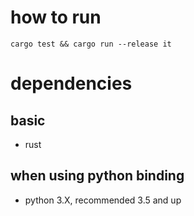 # how to run
`cargo test && cargo run --release it`

# dependencies
## basic
* rust
## when using python binding
* python 3.X, recommended 3.5 and up